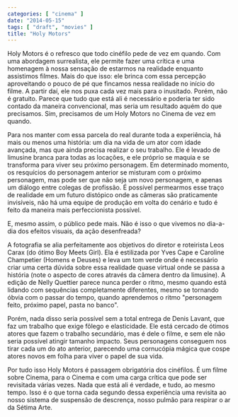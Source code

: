 ```yaml
---
categories: [ "cinema" ]
date: "2014-05-15"
tags: [ "draft", "movies" ]
title: "Holy Motors"
---
```

Holy Motors é o refresco que todo cinéfilo pede de vez em quando. Com
uma abordagem surrealista, ele permite fazer uma crítica e uma homenagem
à nossa sensação de estarmos na realidade enquanto assistimos
filmes. Mais do que isso: ele brinca com essa percepção aproveitando
o pouco de pé que fincamos nessa realidade no início do filme. A
partir daí, ele nos puxa cada vez mais para o inusitado. Porém, não
é gratuito. Parece que tudo que está ali é necessário e poderia ter
sido contado da maneira convencional, mas seria um resultado aquém do que
precisamos. Sim, precisamos de um Holy Motors no Cinema de vez em quando.

Para nos manter com essa parcela do real durante toda a experiência,
há mais ou menos uma história: um dia na vida de um ator com idade
avançada, mas que ainda precisa realizar o seu trabalho. Ele é levado
de limusine branca para todas as locações, e ele próprio se maquia e se
transforma para viver seu próximo personagem. Em determinado momento, os
resquícios do personagem anterior se misturam com o próximo personagem,
mas pode ser que não seja um novo personagem, e apenas um diálogo entre
colegas de profissão. É possível permearmos esse traço de realidade
em um futuro distópico onde as câmeras são praticamente invisíveis,
não há uma equipe de produção em volta do cenário e tudo é feito
da maneira mais perfeccionista possível.

E, mesmo assim, o público pede mais. Não é isso o que vivemos no
dia-a-dia dos efeitos visuais, da ação desenfreada?

A fotografia se alia perfeitamente aos objetivos do diretor e roteirista
Leos Carax (do ótimo Boy Meets Girl). Ela é estilizada por Yves Cape
e Caroline Champetier (Homens e Deuses) e leva um tom verde onde é
necessário criar uma certa dúvida sobre essa realidade quase virtual
onde se passa a história (note o aspecto de cores através da câmera
dentro da limusine). A edição de Nelly Quettier parece nunca perder
o ritmo, mesmo quando está lidando com sequências completamente
diferentes, mesmo se tornando óbvia com o passar do tempo, quando
aprendemos o ritmo "personagem feito, próximo papel, pasta no banco".

Porém, nada disso seria possível sem a total entrega de Denis Lavant,
que faz um trabalho que exige fôlego e elasticidade. Ele está cercado
de ótimos atores que fazem o trabalho secundário, mas é dele o filme,
e sem ele não seria possível atingir tamanho impacto. Seus personagens
conseguem nos tirar cada um do ato anterior, parecendo uma cornucópia
mágica que cospe atores novos em folha para viver o papel de sua vida.

Por tudo isso Holy Motors é passagem obrigatória dos cinéfilos. É
um filme sobre Cinema, para o Cinema e com uma carga crítica que pode
ser revisitada várias vezes. Nada que está ali é verdade, e tudo,
ao mesmo tempo. Isso é o que torna cada segundo dessa experiência uma
revisita ao nosso sistema de suspensão de descrença, nosso pulmão
para respirar o ar da Sétima Arte.
